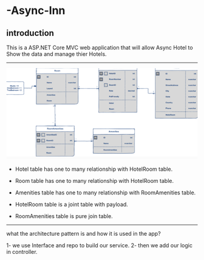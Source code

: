# -Async-Inn

## introduction 

This is a ASP.NET Core MVC web application that will allow Async Hotel to
Show the data and manage thier Hotels.

---

![ERD](./ERD.png)

- Hotel table has one to many relationship with HotelRoom table.

- Room table has one to many relationship with HotelRoom table.

- Amenities table has one to many relationship with RoomAmenities table.

- HotelRoom table is a joint table with payload.

- RoomAmenities table is pure join table.

---

 what the architecture pattern is and how it is used in the app?

 1- we use Interface and repo to build our service.
 2- then we add our logic in controller. 